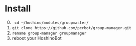 # Install

0. ``` cd ~/hoshino/modules/groupmaster/```
1. ```git clone https://github.com/pcrbot/group-manager.git```
2. ```rename group-manager groupmanager```
3. reboot your HoshinoBot
